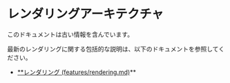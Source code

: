 # レンダリングアーキテクチャ

このドキュメントは古い情報を含んでいます。

最新のレンダリングに関する包括的な説明は、以下のドキュメントを参照してください。

-   [**レンダリング (features/rendering.md)](./../features/rendering.md)**